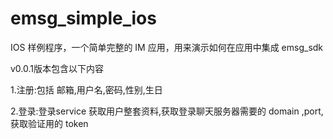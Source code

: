 # emsg_simple_ios
IOS 样例程序，一个简单完整的 IM 应用，用来演示如何在应用中集成 emsg_sdk

v0.0.1版本包含以下内容

1.注册:包括 邮箱,用户名,密码,性别,生日

2.登录:登录service 获取用户整套资料,获取登录聊天服务器需要的 domain ,port,获取验证用的 token
